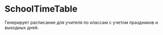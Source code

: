 SchoolTimeTable
===============

Генерирует расписание для учителя по классам с учетом праздников и выходных дней.

